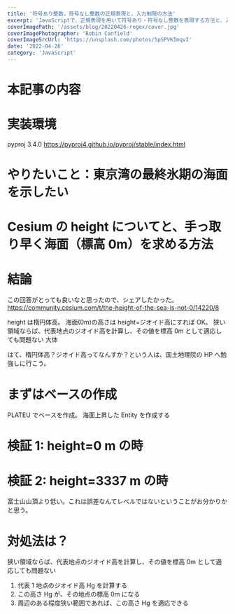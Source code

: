 ```yaml
---
title: '符号あり整数，符号なし整数の正規表現と，入力制限の方法'
excerpt: 'JavaScriptで、正規表現を用いて符号あり・符号なし整数を表現する方法と、入力制限を行う方法を紹介する。'
coverImagePath: '/assets/blog/20220426-regex/cover.jpg'
coverImagePhotographer: 'Robin Canfield'
coverImageSrcUrl: 'https://unsplash.com/photos/5pSPVKImqvI'
date: '2022-04-26'
category: 'JavaScript'
---
```


# 本記事の内容

# 実装環境

pyproj 3.4.0
https://pyproj4.github.io/pyproj/stable/index.html

# やりたいこと：東京湾の最終氷期の海面を示したい

# Cesium の height についてと、手っ取り早く海面（標高 0m）を求める方法

# 結論

この回答がとっても良いなと思ったので、シェアしたかった。
https://community.cesium.com/t/the-height-of-the-sea-is-not-0/14220/8

height は楕円体高。
海面(0m)の高さは height=ジオイド高にすれば OK。
狭い領域ならば、代表地点のジオイド高を計算し、その値を標高 0m として適応しても問題ない
大体

はて、楕円体高？ジオイド高ってなんすか？という人は、国土地理院の HP へ勉強しに行こう。

# まずはベースの作成

PLATEU でベースを作成。
海面上昇した Entity を作成する

# 検証 1: height=0 m の時

# 検証 2: height=3337 m の時

富士山山頂より低い。これは誤差なんてレベルではないということがお分かりかと思う。

# 対処法は？

狭い領域ならば、代表地点のジオイド高を計算し、その値を標高 0m として適応しても問題ない

1. 代表 1 地点のジオイド高 Hg を計算する
2. この高さ Hg が、その地点の標高 0m になる
3. 周辺のある程度狭い範囲であれば、この高さ Hg を適応できる

